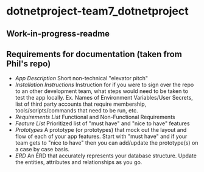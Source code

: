 # dotnetproject-team7_dotnetproject

## Work-in-progress-readme

## Requirements for documentation (taken from Phil's repo)
- _App Description_
  Short non-technical "elevator pitch"
- _Installation Instructions_
  Instruction for if you were to sign over the repo to an other development team, what steps would need to be taken to test the app locally. Ex. Names of Environment Variables/User Secrets, list of third party accounts that require membership, tools/scripts/commands that need to be run, etc.
- _Requirements List_
  Functional and Non-Functional Requirements
- _Feature List_
  Prioritized list of "must have" and "nice to have" features
- _Prototypes_
  A prototype (or prototypes) that mock out the layout and flow of each of your app features. Start with "must have" and if your team gets to "nice to have" then you can add/update the prototype(s) on a case by case basis.
- _ERD_
  An ERD that accurately represents your database structure. Update the entities, attributes and relationships as you go.
